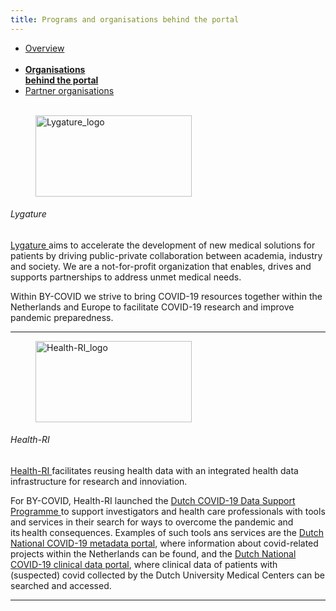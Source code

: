 ```yaml
---
title: Programs and organisations behind the portal
---
```


<div class="mb-4">
  <ul class="nav nav-tabs nav-justified">
    <li class="nav-item">
      <a class="nav-link" href="../">Overview<br><br></a>
    </li>
    <li class="nav-item">
      <a class="nav-link active" href="#"><b>Organisations<br>behind the portal</b></a>
    </li>
    <li class="nav-item">
      <a class="nav-link" href="../partner_organisations">Partner organisations<br><br></a>
    </li>
  </ul>
</div>

<div class="row">
  <div class="col-sm-12 col-md-12 col-lg-3">
    <figure class="figure mt-3">
      <img width="250" height="130" alt="Lygature_logo" src="/img/logos/Lygature.jpg">
    </figure>
  </div>
  <div class="col-sm-12 col-md-12 col-lg-9">
    <h6>Lygature</h6>
    <p><a href = "https://www.lygature.org/"> Lygature </a> aims to accelerate the development of new medical solutions for patients by driving public-private collaboration between academia, industry and society. We are a not-for-profit organization that enables, drives and supports partnerships to address unmet medical needs.</p>
    <p>Within BY-COVID we strive to bring COVID-19 resources together within the Netherlands and Europe to facilitate COVID-19 research and improve pandemic preparedness.</p>
  </div>
</div>
<hr class="faded" />

<div class="row">
  <div class="col-sm-12 col-md-12 col-lg-3">
    <figure class="figure mt-3">
      <img width="250" height="130" alt="Health-RI_logo" src="https://www.health-ri.nl/themes/custom/health_ri/assets/images/logo.svg">
    </figure>
  </div>
  <div class="col-sm-12 col-md-12 col-lg-9">
    <h6>Health-RI</h6>
    <p><a href = "https://www.health-ri.nl//"> Health-RI </a> facilitates reusing health data with an integrated health data infrastructure for research and innoviation.</p>
    <p>For BY-COVID, Health-RI launched the <a href = "https://www.health-ri.nl/initiatives/dutch-covid-19-data-support-programme"> Dutch COVID-19 Data Support Programme </a> to support investigators and health care professionals with tools and services in their search for ways to overcome the pandemic and its health consequences. Examples of such tools ans services are the <a href = "https://covid19initiatives.health-ri.nl/p/ProjectOverview"> Dutch National COVID-19 metadata portal</a>, where information about covid-related projects within the Netherlands can be found, and the <a href = "https://covid19initiatives.health-ri.nl/p/Dashboard"> Dutch National COVID-19 clinical data portal</a>, where clinical data of patients with (suspected) covid collected by the Dutch University Medical Centers can be searched and accessed.</p>
  </div>
</div>
<hr class="faded" />

